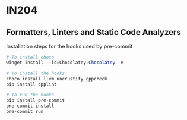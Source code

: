 # IN204

## Formatters, Linters and Static Code Analyzers
Installation steps for the hooks used by pre-commit
```ps1
# To install choco
winget install --id=Chocolatey.Chocolatey -e

# To install the hooks
choco install llvm uncrustify cppcheck
pip install cpplint

# To run the hooks
pip install pre-commit
pre-commit install
pre-commit run
```